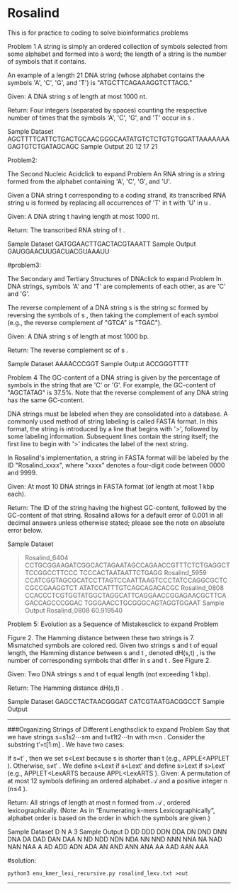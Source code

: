 # Rosalind
This is for practice to coding to solve bioinformatics problems

Problem 1
A string is simply an ordered collection of symbols selected from some alphabet and formed into a word; the length of a string is the number of symbols that it contains.

An example of a length 21 DNA string (whose alphabet contains the symbols 'A', 'C', 'G', and 'T') is "ATGCTTCAGAAAGGTCTTACG."

Given: A DNA string s
 of length at most 1000 nt.

Return: Four integers (separated by spaces) counting the respective number of times that the symbols 'A', 'C', 'G', and 'T' occur in s
.

Sample Dataset
AGCTTTTCATTCTGACTGCAACGGGCAATATGTCTCTGTGTGGATTAAAAAAAGAGTGTCTGATAGCAGC
Sample Output
20 12 17 21


Problem2: 

The Second Nucleic Acidclick to expand
Problem
An RNA string is a string formed from the alphabet containing 'A', 'C', 'G', and 'U'.

Given a DNA string t
 corresponding to a coding strand, its transcribed RNA string u
 is formed by replacing all occurrences of 'T' in t
 with 'U' in u
.

Given: A DNA string t
 having length at most 1000 nt.

Return: The transcribed RNA string of t
.

Sample Dataset
GATGGAACTTGACTACGTAAATT
Sample Output
GAUGGAACUUGACUACGUAAAUU


#problem3:

The Secondary and Tertiary Structures of DNAclick to expand
Problem
In DNA strings, symbols 'A' and 'T' are complements of each other, as are 'C' and 'G'.

The reverse complement of a DNA string s
 is the string sc
 formed by reversing the symbols of s
, then taking the complement of each symbol (e.g., the reverse complement of "GTCA" is "TGAC").

Given: A DNA string s
 of length at most 1000 bp.

Return: The reverse complement sc
 of s
.

Sample Dataset
AAAACCCGGT
Sample Output
ACCGGGTTTT

Problem 4
The GC-content of a DNA string is given by the percentage of symbols in the string that are 'C' or 'G'. For example, the GC-content of "AGCTATAG" is 37.5%. Note that the reverse complement of any DNA string has the same GC-content.

DNA strings must be labeled when they are consolidated into a database. A commonly used method of string labeling is called FASTA format. In this format, the string is introduced by a line that begins with '>', followed by some labeling information. Subsequent lines contain the string itself; the first line to begin with '>' indicates the label of the next string.

In Rosalind's implementation, a string in FASTA format will be labeled by the ID "Rosalind_xxxx", where "xxxx" denotes a four-digit code between 0000 and 9999.

Given: At most 10 DNA strings in FASTA format (of length at most 1 kbp each).

Return: The ID of the string having the highest GC-content, followed by the GC-content of that string. Rosalind allows for a default error of 0.001 in all decimal answers unless otherwise stated; please see the note on absolute error below.

Sample Dataset
>Rosalind_6404
CCTGCGGAAGATCGGCACTAGAATAGCCAGAACCGTTTCTCTGAGGCTTCCGGCCTTCCC
TCCCACTAATAATTCTGAGG
>Rosalind_5959
CCATCGGTAGCGCATCCTTAGTCCAATTAAGTCCCTATCCAGGCGCTCCGCCGAAGGTCT
ATATCCATTTGTCAGCAGACACGC
>Rosalind_0808
CCACCCTCGTGGTATGGCTAGGCATTCAGGAACCGGAGAACGCTTCAGACCAGCCCGGAC
TGGGAACCTGCGGGCAGTAGGTGGAAT
Sample Output
Rosalind_0808
60.919540

Problem 5: 
Evolution as a Sequence of Mistakesclick to expand
Problem

Figure 2. The Hamming distance between these two strings is 7. Mismatched symbols are colored red.
Given two strings s
 and t
 of equal length, the Hamming distance between s
 and t
, denoted dH(s,t)
, is the number of corresponding symbols that differ in s
 and t
. See Figure 2.

Given: Two DNA strings s
 and t
 of equal length (not exceeding 1 kbp).

Return: The Hamming distance dH(s,t)
.

Sample Dataset
GAGCCTACTAACGGGAT
CATCGTAATGACGGCCT
Sample Output

---

###Organizing Strings of Different Lengthsclick to expand
Problem
Say that we have strings s=s1s2⋯sm
 and t=t1t2⋯tn
 with m<n
. Consider the substring t′=t[1:m]
. We have two cases:

If s=t′
, then we set s<Lext
 because s
 is shorter than t
 (e.g., APPLE<APPLET
).
Otherwise, s≠t′
. We define s<Lext
 if s<Lext′
 and define s>Lext
 if s>Lext′
 (e.g., APPLET<LexARTS
 because APPL<LexARTS
).
Given: A permutation of at most 12 symbols defining an ordered alphabet 𝒜
 and a positive integer n
 (n≤4
).

Return: All strings of length at most n
 formed from 𝒜
, ordered lexicographically. (Note: As in “Enumerating k-mers Lexicographically”, alphabet order is based on the order in which the symbols are given.)

Sample Dataset
D N A
3
Sample Output
D
DD
DDD
DDN
DDA
DN
DND
DNN
DNA
DA
DAD
DAN
DAA
N
ND
NDD
NDN
NDA
NN
NND
NNN
NNA
NA
NAD
NAN
NAA
A
AD
ADD
ADN
ADA
AN
AND
ANN
ANA
AA
AAD
AAN
AAA

#solution:
```
python3 enu_kmer_lexi_recursive.py rosalind_lexv.txt >out
```
---

